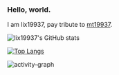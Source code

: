 ### Hello, world.    

I am lix19937, pay tribute to [mt19937](https://www.intel.com/content/www/us/en/docs/onemkl/developer-reference-vector-statistics-notes/2021-1/mt19937.html).  

![lix19937's GitHub stats](https://github-readme-stats.vercel.app/api?username=lix19937&show_icons=true&count_private=true)   


[![Top Langs](https://github-readme-stats.vercel.app/api/top-langs/?username=lix19937)](https://github.com/anuraghazra/github-readme-stats)  


![activity-graph](https://github-readme-activity-graph.cyclic.app/graph?username=lix19937&theme=vue)    

 

